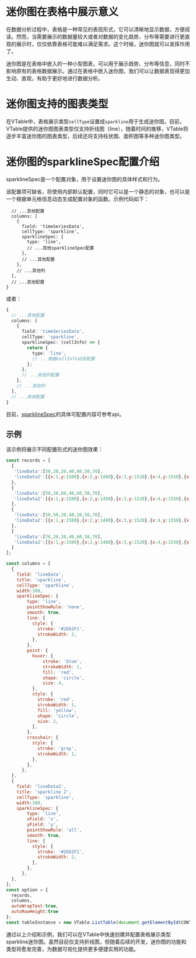 # 迷你图在表格中展示意义

在数据分析过程中，表格是一种常见的表现形式，它可以清晰地显示数据，方便阅读。然而，当需要展示的数据量较大或者对数据的变化趋势、分布等需要进行更直观的展示时，仅仅依靠表格可能难以满足需求。这个时候，迷你图就可以发挥作用了。

迷你图是在表格中嵌入的一种小型图表，可以用于展示趋势、分布等信息，同时不影响原有的表格数据展示。通过在表格中嵌入迷你图，我们可以让数据表现得更加生动、直观，有助于更好地进行数据分析。

# 迷你图支持的图表类型

在VTable中，表格展示类型`cellType`设置成`sparkline`用于生成迷你图。目前，VTable提供的迷你图图表类型仅支持折线图（line），随着时间的推移，VTable将逐步丰富迷你图的图表类型，后续还将支持柱状图、面积图等多种迷你图类型。

# 迷你图的sparklineSpec配置介绍

sparklineSpec是一个配置对象，用于设置迷你图的具体样式和行为。

该配置项可缺省，将使用内部默认配置，同时它可以是一个静态的对象，也可以是一个根据单元格信息动态生成配置对象的函数。示例代码如下：

```typescript{
  // ...其他配置
  columns: [
    {
      field: 'timeSeriesData',
      cellType: 'sparkline',
      sparklineSpec: {
        type: 'line',
        // ...其他sparklineSpec配置
      },
      // ...其他配置
    },
    // ...其他列
  ],
  // ...其他配置
}
```

或者：

```typescript
{
  // ...其他配置
  columns: [
    {
      field: 'timeSeriesData',
      cellType: 'sparkline',
      sparklineSpec: (cellInfo) => {
        return {
          type: 'line',
          // ...根据cellInfo动态配置
        };
      },
      // ...其他列配置
    },
    // ...其他列
  ],
  // ...其他配置
}
```

目前，[sparklineSpec](TODO)的具体可配置内容可参考api。

## 示例
该示例将展示不同配置形式的迷你图效果：

```javascript livedemo template=vtable
const records = [
  {
   'lineData':[50,20,20,40,60,50,70],
   'lineData2':[{x:1,y:1500},{x:2,y:1480},{x:3,y:1520},{x:4,y:1550},{x:5,y:1600}],
  },
  {
   'lineData':[50,20,60,40,60,50,70],
   'lineData2':[{x:1,y:1500},{x:2,y:1480},{x:3,y:1520},{x:4,y:1550},{x:5,y:1600}],
  },
  {
   'lineData':[50,50,20,40,10,50,70],
   'lineData2':[{x:1,y:1500},{x:2,y:1480},{x:3,y:1520},{x:4,y:1550},{x:5,y:1600}],
  },
  {
   'lineData':[70,20,20,40,60,50,70],
   'lineData2':[{x:1,y:1500},{x:2,y:1480},{x:3,y:1520},{x:4,y:1550},{x:5,y:1600}],
  }
];

const columns = [
  {
    field: 'lineData',
    title: 'sparkline',
    cellType: 'sparkline',
    width:300,
    sparklineSpec: {
        type: 'line',
        pointShowRule: 'none',
        smooth: true,
        line: {
          style: {
            stroke: '#2E62F1',
            strokeWidth: 2,
          },
        },
        point: {
          hover: {
              stroke: 'blue',
              strokeWidth: 1,
              fill: 'red',
              shape: 'circle',
              size: 4,
          },
          style: {
            stroke: 'red',
            strokeWidth: 1,
            fill: 'yellow',
            shape: 'circle',
            size: 2,
          },
        },
        crosshair: {
          style: {
            stroke: 'gray',
            strokeWidth: 1,
          },
        },
      },
  },
  {
    field: 'lineData2',
    title: 'sparkline 2',
    cellType: 'sparkline',
    width:300,
    sparklineSpec: {
        type: 'line', 
        xField: 'x',
        yField: 'y',
        pointShowRule: 'all',
        smooth: true,
        line: {
          style: {
            stroke: '#2E62F1',
            strokeWidth: 2,
          },
        },
      },
  },
];
const option = {
  records,
  columns,
  autoWrapText:true,
  autoRowHeight:true
};
const tableInstance = new VTable.ListTable(document.getElementById(CONTAINER_ID), option);

```

通过以上介绍和示例，我们可以在VTable中快速创建并配置表格展示类型sparkline迷你图。虽然目前仅支持折线图，但随着后续的开发，迷你图的功能和类型将愈发完善，为数据可视化提供更多便捷实用的功能。